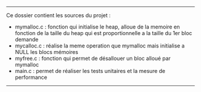 *****************************************************************************************************************************
Ce dossier contient les sources du projet : 
- mymalloc.c : fonction qui initialise le heap, alloue de la memoire en fonction de la taille du heap qui est proportionnelle
               a la taille du 1er bloc demande
- mycalloc.c : réalise la meme operation que mymalloc mais initialise a NULL les blocs mémoires
- myfree.c : fonction qui permet de désallouer un bloc alloué par mymalloc
- main.c : permet de réaliser les tests unitaires et la mesure de performance 
*****************************************************************************************************************************
